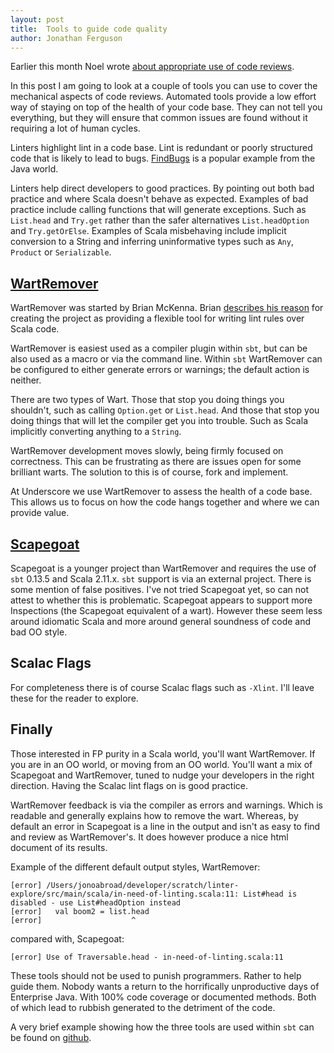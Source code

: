 ```yaml
---
layout: post
title:  Tools to guide code quality
author: Jonathan Ferguson
---
```


Earlier this month Noel wrote [about appropriate use of code reviews](http://underscore.io/blog/posts/2014/08/05/code-reviews-dont-produce-quality-code.html).

In this post I am going to look at a couple of tools you can use to cover the mechanical aspects of code reviews.  Automated tools provide a low effort way of staying on top of the health of your code base. They can not tell you everything, but they will ensure that common issues are found without it requiring a lot of human cycles.

Linters highlight lint in a code base. Lint is redundant or poorly structured code that is likely to lead to bugs. [FindBugs](findbugs.sourceforge.net/) is a popular example from the Java world.

Linters help direct developers to good practices. By pointing out both bad practice and where Scala doesn't behave as expected. Examples of bad practice include calling functions that will generate exceptions. Such as `List.head` and `Try.get` rather than the safer alternatives `List.headOption` and `Try.getOrElse`. Examples of Scala misbehaving include implicit conversion to a String and inferring uninformative types such as `Any`, `Product` or `Serializable`.

## [WartRemover](https://github.com/typelevel/wartremover)

WartRemover was started by Brian McKenna. Brian [describes his reason](http://brianmckenna.org/blog/wartremover_point_four) for creating the project as providing a flexible tool for writing lint rules over Scala code.

WartRemover is easiest used as a compiler plugin within `sbt`, but can be also used as a macro or via the command line.  Within `sbt` WartRemover can be configured to either generate errors or warnings; the default action is neither.

There are two types of Wart. Those that stop you doing things you shouldn't, such as calling `Option.get` or `List.head`.  And those that stop you doing things that will let the compiler get you into trouble. Such as Scala implicitly converting anything to a `String`.

WartRemover development moves slowly, being firmly focused on correctness. This can be frustrating as there are issues open for some brilliant warts. The solution to this is of course, fork and implement.

At Underscore we use WartRemover to assess the health of a code base. This allows us to focus on how the code hangs together and where we can provide value.

## [Scapegoat](https://github.com/sksamuel/scalac-scapegoat-plugin)

Scapegoat is a younger project than WartRemover and requires the use of `sbt` 0.13.5 and Scala 2.11.x. `sbt` support is via an external project. There is some mention of false positives. I've not tried Scapegoat yet, so can not attest to whether this is problematic.  Scapegoat appears to support more Inspections (the Scapegoat equivalent of a wart). However these seem less around idiomatic Scala and more around general soundness of code and bad OO style.

##  Scalac Flags

For completeness there is of course Scalac flags such as `-Xlint`. I'll leave these for the reader to explore.

## Finally

Those interested in FP purity in a Scala world, you'll want WartRemover. If you are in an OO world, or moving from an OO world. You'll want a mix of Scapegoat and WartRemover, tuned to nudge your developers in the right direction.  Having the Scalac lint flags on is good practice.

WartRemover feedback is via the compiler as errors and warnings. Which is readable and generally explains how to remove the wart. Whereas, by default an error in  Scapegoat is a line in the output and isn't as easy to find and review as WartRemover's. It does however produce a nice html document of its results.

Example of the different default output styles, WartRemover:

    [error] /Users/jonoabroad/developer/scratch/linter-explore/src/main/scala/in-need-of-linting.scala:11: List#head is disabled - use List#headOption instead
    [error]   val boom2 = list.head
    [error]                    ^

compared with, Scapegoat:

    [error] Use of Traversable.head - in-need-of-linting.scala:11

These tools should not be used to punish programmers. Rather to help guide them. Nobody wants a return to the horrifically unproductive days of Enterprise Java. With 100% code coverage or documented methods. Both of which lead to rubbish generated to the detriment of the code.

A very brief example showing how the three tools are used within `sbt` can be found  on [github](https://github.com/underscoreio/linter-explorer).
